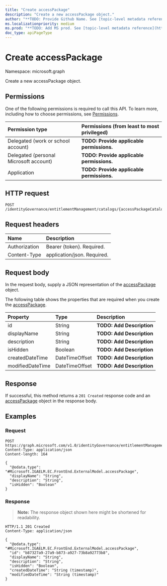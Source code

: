 ```yaml
---
title: "Create accessPackage"
description: "Create a new accessPackage object."
author: "**TODO: Provide Github Name. See [topic-level metadata reference](https://msgo.azurewebsites.net/add/document/guidelines/metadata.html#topic-level-metadata)**"
ms.localizationpriority: medium
ms.prod: "**TODO: Add MS prod. See [topic-level metadata reference](https://msgo.azurewebsites.net/add/document/guidelines/metadata.html#topic-level-metadata)**"
doc_type: apiPageType
---
```


# Create accessPackage
Namespace: microsoft.graph



Create a new accessPackage object.

## Permissions
One of the following permissions is required to call this API. To learn more, including how to choose permissions, see [Permissions](/graph/permissions-reference).

|Permission type|Permissions (from least to most privileged)|
|:---|:---|
|Delegated (work or school account)|**TODO: Provide applicable permissions.**|
|Delegated (personal Microsoft account)|**TODO: Provide applicable permissions.**|
|Application|**TODO: Provide applicable permissions.**|

## HTTP request

<!-- {
  "blockType": "ignored"
}
-->
``` http
POST /identityGovernance/entitlementManagement/catalogs/{accessPackageCatalogId}/accessPackages
```

## Request headers
|Name|Description|
|:---|:---|
|Authorization|Bearer {token}. Required.|
|Content-Type|application/json. Required.|

## Request body
In the request body, supply a JSON representation of the [accessPackage](../resources/accesspackage.md) object.

The following table shows the properties that are required when you create the [accessPackage](../resources/accesspackage.md).

|Property|Type|Description|
|:---|:---|:---|
|id|String|**TODO: Add Description**|
|displayName|String|**TODO: Add Description**|
|description|String|**TODO: Add Description**|
|isHidden|Boolean|**TODO: Add Description**|
|createdDateTime|DateTimeOffset|**TODO: Add Description**|
|modifiedDateTime|DateTimeOffset|**TODO: Add Description**|



## Response

If successful, this method returns a `201 Created` response code and an [accessPackage](../resources/accesspackage.md) object in the response body.

## Examples

### Request
<!-- {
  "blockType": "request",
  "name": "create_accesspackage_from_"
}
-->
``` http
POST https://graph.microsoft.com/v1.0/identityGovernance/entitlementManagement/catalogs/{accessPackageCatalogId}/accessPackages
Content-Type: application/json
Content-length: 164

{
  "@odata.type": "#Microsoft.IGAELM.EC.FrontEnd.ExternalModel.accessPackage",
  "displayName": "String",
  "description": "String",
  "isHidden": "Boolean"
}
```


### Response
>**Note:** The response object shown here might be shortened for readability.
<!-- {
  "blockType": "response",
  "truncated": true,
  "@odata.type": "Microsoft.IGAELM.EC.FrontEnd.ExternalModel.accessPackage"
}
-->
``` http
HTTP/1.1 201 Created
Content-Type: application/json

{
  "@odata.type": "#Microsoft.IGAELM.EC.FrontEnd.ExternalModel.accessPackage",
  "id": "b87327a9-27a9-b873-a927-73b8a92773b8",
  "displayName": "String",
  "description": "String",
  "isHidden": "Boolean",
  "createdDateTime": "String (timestamp)",
  "modifiedDateTime": "String (timestamp)"
}
```

